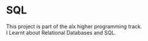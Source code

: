 # SQL
This project is part of the alx higher programming track.  
I Learnt about Relational Databases and SQL.
